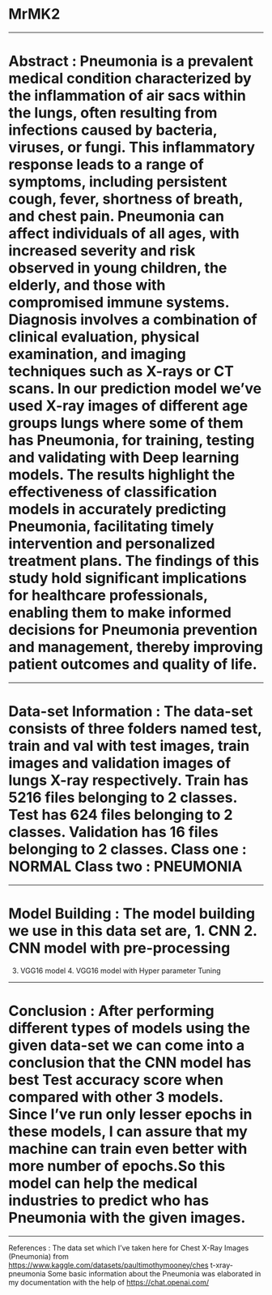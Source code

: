 # MrMK2
**************
# Abstract : Pneumonia is a prevalent medical condition characterized by the inflammation of air sacs within the lungs, often resulting from infections caused by bacteria, viruses, or fungi. This inflammatory response leads to a range of symptoms, including persistent cough, fever, shortness of breath, and chest pain. Pneumonia can affect individuals of all ages, with increased severity and risk observed in young children, the elderly, and those with compromised immune systems. Diagnosis involves a combination of clinical evaluation, physical examination, and imaging techniques such as X-rays or CT scans. In our prediction model we’ve used X-ray images of different age groups lungs where some of them has Pneumonia, for training, testing and validating with Deep learning models. The results highlight the effectiveness of classification models in accurately predicting Pneumonia, facilitating timely intervention and personalized treatment plans. The findings of this study hold significant implications for healthcare professionals, enabling them to make informed decisions for Pneumonia prevention and management, thereby improving patient outcomes and quality of life.
**************
# Data-set Information : The data-set consists of three folders named test, train and val with test images, train images and validation images of lungs X-ray respectively. Train has 5216 files belonging to 2 classes. Test has 624 files belonging to 2 classes. Validation has 16 files belonging to 2 classes. Class one : NORMAL Class two : PNEUMONIA
**************
# Model Building : The model building we use in this data set are, 1. CNN 2. CNN model with pre-processing
3. VGG16 model 4. VGG16 model with Hyper parameter Tuning
**************
# Conclusion : After performing different types of models using the given data-set we can come into a conclusion that the CNN model has best Test accuracy score when compared with other 3 models. Since I’ve run only lesser epochs in these models, I can assure that my machine can train even better with more number of epochs.So this model can help the medical industries to predict who has Pneumonia with the given images.
**************
References : The data set which I’ve taken here for Chest X-Ray Images (Pneumonia) from https://www.kaggle.com/datasets/paultimothymooney/ches t-xray-pneumonia Some basic information about the Pneumonia was elaborated in my documentation with the help of https://chat.openai.com/
